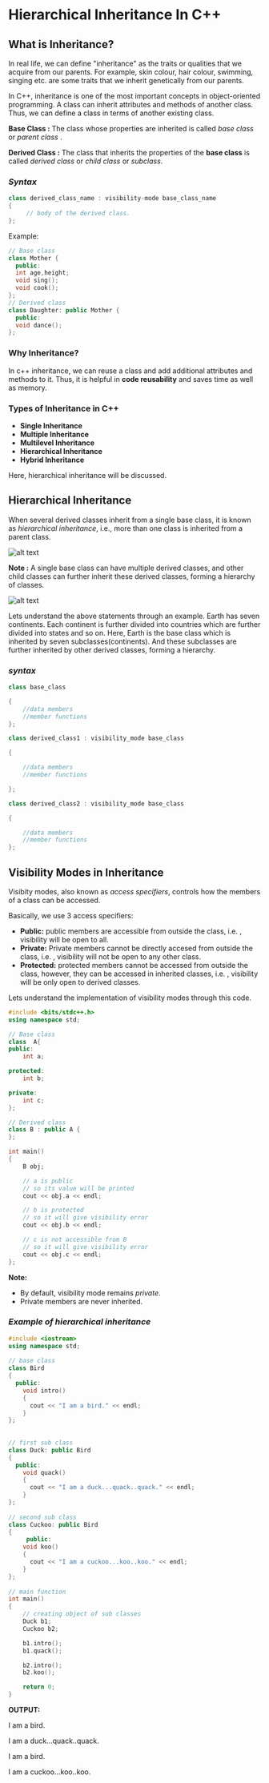 # **Hierarchical Inheritance In C++**
## What is Inheritance?
In real life, we can define "inheritance" as the traits or qualities that we acquire from our parents. For example, skin colour, hair colour, swimming, singing etc. are some traits that we inherit genetically from our parents.

In C++, inheritance is one of the most important concepts in object-oriented programming. A class can inherit attributes and methods of another class. Thus, we can define a class in terms of another existing class.

 __Base Class :__ The class whose properties are inherited is called *base class* or *parent class* .

__Derived Class :__  The class that inherits the properties of the **base class** is called *derived class* or *child class* or *subclass*.

### *Syntax*
```C++
class derived_class_name : visibility-mode base_class_name  
{  
     // body of the derived class.  
};
``` 
Example:
```c++
// Base class
class Mother {
  public:
  int age,height;
  void sing();
  void cook();
}; 
// Derived class
class Daughter: public Mother {
  public:
  void dance();
};
```
### Why Inheritance?
In c++ inheritance, we can reuse a class and add additional attributes and methods to it. Thus, it is helpful in **code reusability** and saves time as well as memory.

### Types of Inheritance in C++

* **Single Inheritance**
* **Multiple Inheritance**
* **Multilevel Inheritance**
* **Hierarchical Inheritance**
* **Hybrid Inheritance**

Here, hierarchical inheritance will be discussed.
## Hierarchical Inheritance
When several derived classes inherit from a single base class, it is known as *hierarchical inheritance*, i.e., more than one class is inherited from a parent class.

![alt text](https://simplesnippets.tech/wp-content/uploads/2018/03/Hierarchical-Inheritance-in-C.png)

**Note :** A single base class can have multiple derived classes, and other child classes can further inherit these derived classes, forming a hierarchy of classes.  

![alt text](https://www.simplilearn.com/ice9/free_resources_article_thumb/Hierarchical_Inheritance_In_C_P_P_Chart.png)

Lets understand the above statements through an example.
Earth has seven continents. Each continent is further divided into countries which are further divided into states and so on. Here, Earth is the base class which is inherited by seven subclasses(continents). And these subclasses are further inherited by other derived classes, forming a hierarchy.

### *syntax*
```c++
class base_class

{
    //data members
    //member functions
};

class derived_class1 : visibility_mode base_class

{

    //data members
    //member functions

};

class derived_class2 : visibility_mode base_class

{

    //data members
    //member functions
};
```    
## **Visibility Modes in Inheritance**
Visibity modes, also known as *access specifiers*, controls how the members of a class can be accessed.

Basically, we use 3 access specifiers: 
* **Public:** public members are accessible from outside the class, i.e. , visibility will be open to all.
* **Private:** Private members cannot be directly accesed from outside the class, i.e. ,  visibility will not be open to any other class.
* **Protected:** protected members cannot be accessed from outside the class, however, they can be accessed in inherited classes, i.e. , visibility will be only open to derived classes.

Lets understand the implementation of visibility modes through this code.

```c++
#include <bits/stdc++.h>
using namespace std;

// Base class
class  A{
public:
	int a;

protected:
	int b;

private:
	int c;
};

// Derived class
class B : public A {
};

int main()
{
	B obj;

	// a is public
	// so its value will be printed
	cout << obj.a << endl;

	// b is protected
	// so it will give visibility error
	cout << obj.b << endl;

	// c is not accessible from B
	// so it will give visibility error
	cout << obj.c << endl;
};
```

**Note:** 
* By default, visibility mode remains *private*.
* Private members are never inherited.

### *Example of hierarchical inheritance*
```c++
#include <iostream>
using namespace std;
 
// base class
class Bird
{
  public:
    void intro()
    {
      cout << "I am a bird." << endl;
    }
};
 
 
// first sub class
class Duck: public Bird
{
  public:
    void quack()
    {
      cout << "I am a duck...quack..quack." << endl;
    }
};
 
// second sub class
class Cuckoo: public Bird
{
     public:
    void koo()
    {
      cout << "I am a cuckoo...koo..koo." << endl;
    }
};
 
// main function
int main()
{  
    // creating object of sub classes 
    Duck b1;
    Cuckoo b2;

    b1.intro();
    b1.quack();

    b2.intro();
    b2.koo();

    return 0;
}
```
**OUTPUT:**

I am a bird.

I am a duck...quack..quack.

I am a bird.

I am a cuckoo...koo..koo.

